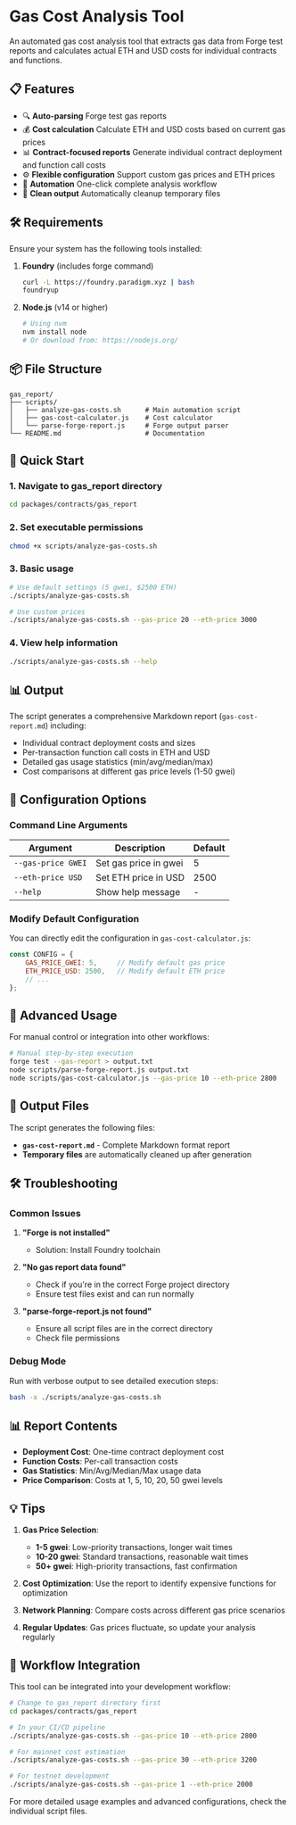 # Gas Cost Analysis Tool

An automated gas cost analysis tool that extracts gas data from Forge test reports and calculates actual ETH and USD costs for individual contracts and functions.

## 📋 Features

- 🔍 **Auto-parsing** Forge test gas reports
- 💰 **Cost calculation** Calculate ETH and USD costs based on current gas prices
- 📊 **Contract-focused reports** Generate individual contract deployment and function call costs
- ⚙️ **Flexible configuration** Support custom gas prices and ETH prices
- 🔄 **Automation** One-click complete analysis workflow
- 🧹 **Clean output** Automatically cleanup temporary files

## 🛠️ Requirements

Ensure your system has the following tools installed:

1. **Foundry** (includes forge command)
   ```bash
   curl -L https://foundry.paradigm.xyz | bash
   foundryup
   ```

2. **Node.js** (v14 or higher)
   ```bash
   # Using nvm
   nvm install node
   # Or download from: https://nodejs.org/
   ```

## 📦 File Structure

```
gas_report/
├── scripts/
│   ├── analyze-gas-costs.sh      # Main automation script
│   ├── gas-cost-calculator.js    # Cost calculator
│   └── parse-forge-report.js     # Forge output parser
└── README.md                     # Documentation
```

## 🚀 Quick Start

### 1. Navigate to gas_report directory

```bash
cd packages/contracts/gas_report
```

### 2. Set executable permissions

```bash
chmod +x scripts/analyze-gas-costs.sh
```

### 3. Basic usage

```bash
# Use default settings (5 gwei, $2500 ETH)
./scripts/analyze-gas-costs.sh

# Use custom prices
./scripts/analyze-gas-costs.sh --gas-price 20 --eth-price 3000
```

### 4. View help information

```bash
./scripts/analyze-gas-costs.sh --help
```

## 📊 Output

The script generates a comprehensive Markdown report (`gas-cost-report.md`) including:
- Individual contract deployment costs and sizes
- Per-transaction function call costs in ETH and USD
- Detailed gas usage statistics (min/avg/median/max)
- Cost comparisons at different gas price levels (1-50 gwei)

## 📄 Configuration Options

### Command Line Arguments

| Argument           | Description           | Default |
| ------------------ | --------------------- | ------- |
| `--gas-price GWEI` | Set gas price in gwei | 5       |
| `--eth-price USD`  | Set ETH price in USD  | 2500    |
| `--help`           | Show help message     | -       |

### Modify Default Configuration

You can directly edit the configuration in `gas-cost-calculator.js`:

```javascript
const CONFIG = {
    GAS_PRICE_GWEI: 5,     // Modify default gas price
    ETH_PRICE_USD: 2500,   // Modify default ETH price
    // ...
};
```

## 🔧 Advanced Usage

For manual control or integration into other workflows:

```bash
# Manual step-by-step execution
forge test --gas-report > output.txt
node scripts/parse-forge-report.js output.txt
node scripts/gas-cost-calculator.js --gas-price 10 --eth-price 2800
```

## 📁 Output Files

The script generates the following files:

- **`gas-cost-report.md`** - Complete Markdown format report
- **Temporary files** are automatically cleaned up after generation

## 🛠️ Troubleshooting

### Common Issues

1. **"Forge is not installed"**
   - Solution: Install Foundry toolchain

2. **"No gas report data found"**
   - Check if you're in the correct Forge project directory
   - Ensure test files exist and can run normally

3. **"parse-forge-report.js not found"**
   - Ensure all script files are in the correct directory
   - Check file permissions

### Debug Mode

Run with verbose output to see detailed execution steps:

```bash
bash -x ./scripts/analyze-gas-costs.sh
```

## 📊 Report Contents

- **Deployment Cost**: One-time contract deployment cost
- **Function Costs**: Per-call transaction costs
- **Gas Statistics**: Min/Avg/Median/Max usage data
- **Price Comparison**: Costs at 1, 5, 10, 20, 50 gwei levels

## 💡 Tips

1. **Gas Price Selection**: 
   - **1-5 gwei**: Low-priority transactions, longer wait times
   - **10-20 gwei**: Standard transactions, reasonable wait times
   - **50+ gwei**: High-priority transactions, fast confirmation

2. **Cost Optimization**: Use the report to identify expensive functions for optimization

3. **Network Planning**: Compare costs across different gas price scenarios

4. **Regular Updates**: Gas prices fluctuate, so update your analysis regularly

## 🔄 Workflow Integration

This tool can be integrated into your development workflow:

```bash
# Change to gas_report directory first
cd packages/contracts/gas_report

# In your CI/CD pipeline
./scripts/analyze-gas-costs.sh --gas-price 10 --eth-price 2800

# For mainnet cost estimation
./scripts/analyze-gas-costs.sh --gas-price 30 --eth-price 3200

# For testnet development
./scripts/analyze-gas-costs.sh --gas-price 1 --eth-price 2000
```

For more detailed usage examples and advanced configurations, check the individual script files. 